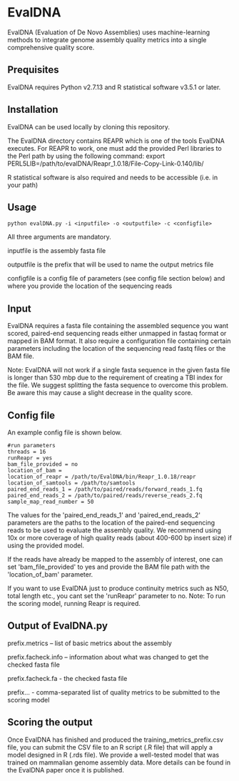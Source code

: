 # EvalDNA

EvalDNA (Evaluation of De Novo Assemblies) uses machine-learning methods to integrate genome assembly quality metrics into a single comprehensive quality score.

Prequisites
----------
EvalDNA requires Python v2.7.13 and R statistical software v3.5.1 or later. 

Installation
----------
EvalDNA can be used locally by cloning this repository. 

The EvalDNA directory contains REAPR which is one of the tools EvalDNA executes. For REAPR to work, one must add the provided Perl libraries to the Perl path by using  the following command:
	export PERL5LIB=/path/to/evalDNA/Reapr_1.0.18/File-Copy-Link-0.140/lib/

R  statistical software is also required and needs to be accessible (i.e.  in  your  path)

Usage
----------
	python evalDNA.py -i <inputfile> -o <outputfile> -c <configfile>

All three arguments are mandatory.  

inputfile is the assembly fasta file

outputfile is the prefix that will be used to name the output metrics file

configfile is a config file of parameters (see config file section below) and where you provide the location of the sequencing reads



Input
----------

EvalDNA requires a fasta file containing the assembled sequence you want scored, paired-end sequencing reads either unmapped in fastaq format or mapped in BAM format. It also require a configuration file containing certain parameters including the location of the sequencing read fastq files or the BAM file.

Note: EvalDNA will not work if a single fasta sequence in the given fasta file is longer than 530 mbp due to the requirement of creating a TBI index for the file. We suggest splitting the fasta sequence to overcome this problem. Be aware this may cause a slight decrease in the quality score.



Config file
----------
An example config file is shown below.

	#run parameters
	threads = 16
	runReapr = yes
	bam_file_provided = no
	location_of_bam =
	location_of_reapr = /path/to/EvalDNA/bin/Reapr_1.0.18/reapr
	location_of_samtools = /path/to/samtools
	paired_end_reads_1 = /path/to/paired/reads/forward_reads_1.fq
	paired_end_reads_2 = /path/to/paired/reads/reverse_reads_2.fq
	sample_map_read_number = 50

The values for the 'paired_end_reads_1' and 'paired_end_reads_2' parameters are the paths to the location of the paired-end sequencing reads to be used to evaluate the assembly quality. We recommend using 10x or more coverage of high quality reads (about 400-600 bp insert size) if using the provided model.

If the reads have already be mapped to the assembly of interest, one can set 'bam_file_provided' to yes and provide the BAM file path with the 'location_of_bam' parameter.

If you want to use EvalDNA just to produce continuity metrics such as N50, total length etc., you cant set the 'runReapr' parameter to no. Note: To run the scoring model, running Reapr is required.

Output of EvalDNA.py
----------

prefix.metrics – list of basic metrics about the assembly

prefix.facheck.info – information about what was changed to get the checked fasta file

prefix.facheck.fa  - the checked fasta file

prefix... - comma-separated list of quality metrics to be submitted to the scoring model


Scoring the output
----------
Once EvalDNA has finished and produced the training_metrics_prefix.csv file, you can submit the CSV file to an R script (.R file) that will apply a model designed in R (.rds file). We provide a well-tested model that was trained on mammalian genome assembly data. More details can be found in the EvalDNA paper once it is published.
